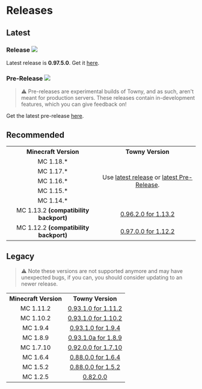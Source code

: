 # Releases

## Latest

### Release <img src="https://img.shields.io/github/v/release/TownyAdvanced/Towny">
Latest release is **0.97.5.0**.
Get it [here](https://github.com/TownyAdvanced/Towny/releases/tag/0.97.5.0).

### Pre-Release <img src="https://img.shields.io/github/v/release/TownyAdvanced/Towny?include_prereleases&label=prerelease">
> ⚠ Pre-releases are experimental builds of Towny, and as such, aren't meant for production servers.
These releases contain in-development features, which you can give feedback on!

Get the latest pre-release [here](https://github.com/TownyAdvanced/Towny/releases/latest/).

## Recommended
<table>
    <tr>
        <th> Minecraft Version</th><th>Towny Version</th>
    </tr>
    <tr align=center><td> MC 1.18.* </td><td rowspan=5> Use <a href="#release-">latest release</a> or <a href="#pre-release-">latest Pre-Release</a>.</td>
    <tr align=center><td> MC 1.17.* </td>
    <tr align=center><td> MC 1.16.* </td>
    <tr align=center><td> MC 1.15.* </td>
    <tr align=center><td> MC 1.14.* </td>
    <tr align=center><td> MC 1.13.2 <strong>(compatibility backport)</strong></td><td> <a href=https://github.com/TownyAdvanced/Towny/releases/tag/0.96.2.0for1.13.2>0.96.2.0 for 1.13.2</a> </td>
    <tr align=center><td> MC 1.12.2 <strong>(compatibility backport)</strong></td><td> <a href=https://github.com/TownyAdvanced/Towny/releases/tag/0.97.0.0for1.12.2>0.97.0.0 for 1.12.2</a> </td>
</table>

## Legacy
> ⚠ Note these versions are not supported anymore and may have unexpected bugs, if you can, you should consider updating to an newer release.
<table>
    <tr>
        <th> Minecraft Version</th><th>Towny Version</th>
    </tr>
    <tr align=center><td> MC 1.11.2 </td><td> <a href=https://www.dropbox.com/s/cfpm4iy0sbzmti4/Towny_Advanced%200.93.1.0%20for%20MC%201.11.2.zip?dl=0>0.93.1.0 for 1.11.2</a> </td>
    <tr align=center><td> MC 1.10.2 </td><td> <a href=https://www.dropbox.com/s/x2i3wqaj8n6gdh1/Towny_Advanced%200.93.1.0%20for%20MC%201.10.2.rar?dl=0>0.93.1.0 for 1.10.2</a> </td>
    <tr align=center><td> MC 1.9.4 </td><td> <a href=https://www.dropbox.com/s/eh81i4618bfmvjm/Towny_Advanced%200.93.1.0%20for%20MC%201.9.4.zip?dl=0>0.93.1.0 for 1.9.4</a> </td>
    <tr align=center><td> MC 1.8.9 </td><td> <a href=https://www.dropbox.com/s/e83206cfed61hsw/Towny_Advanced%200.93.1.0a%20for%20MC%201.8.9.zip?dl=0>0.93.1.0a for 1.8.9</a> </td>
    <tr align=center><td> MC 1.7.10 </td><td> <a href=https://www.dropbox.com/s/vmf2g5bj7ab4coo/Towny_Advanced%200.92.0.0%20-%20MC%201.7.10.zip?dl=0>0.92.0.0 for 1.7.10</a> </td>
    <tr align=center><td> MC 1.6.4 </td><td> <a href=https://www.dropbox.com/s/5n9r60ivldh5i8f/Towny_Advanced%200.88.0.0%20%281.6.4%29.zip?dl=0>0.88.0.0 for 1.6.4</a> </td>
    <tr align=center><td> MC 1.5.2 </td><td> <a href=https://www.dropbox.com/s/euydq4qsljheoms/Towny_Advanced%200.88.0.0%20%281.5.2%29.zip?dl=0>0.88.0.0 for 1.5.2</a> </td>
    <tr align=center><td> MC 1.2.5 </td><td> <a href=https://www.dropbox.com/s/xstn1vdexxc1k5q/Towny_Advanced%200.82.0.0%20for%201.2.5.zip?dl=0>0.82.0.0</a> </td>
</table>
